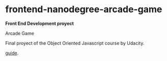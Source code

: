 frontend-nanodegree-arcade-game
===============================

**Front End Development proyect**

Arcade Game 

Final proyect of the Object Oriented Javascript course by Udacity.

[guide](https://docs.google.com/document/d/1v01aScPjSWCCWQLIpFqvg3-vXLH2e8_SZQKC8jNO0Dc/pub?embedded=true).
